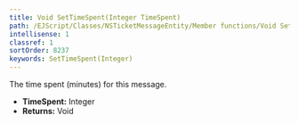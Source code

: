```yaml
---
title: Void SetTimeSpent(Integer TimeSpent)
path: /EJScript/Classes/NSTicketMessageEntity/Member functions/Void SetTimeSpent(Integer p_0)
intellisense: 1
classref: 1
sortOrder: 8237
keywords: SetTimeSpent(Integer)
---
```



The time spent (minutes) for this message.



* **TimeSpent:** Integer
* **Returns:** Void


